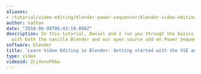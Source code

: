 ```yaml
---
aliases:
- /tutorial/video-editing/blender-power-sequencer/blender-video-editing-tutorials/chapter/0_learn_video_editing_in_blender_getting_started_with_the_vse_and_power_sequencer
author: nathan
date: "2018-06-08T06:43:19.000Z"
description: In this tutorial, Daniel and I run you through the basics of video editing
  with both the vanilla Blender and our open source add-on Power Sequencer!
software: blender
title: 'Learn Video Editing in Blender: Getting started with the VSE and Power Sequencer'
type: video
videoid: Zcj4onvP06w
---
```

